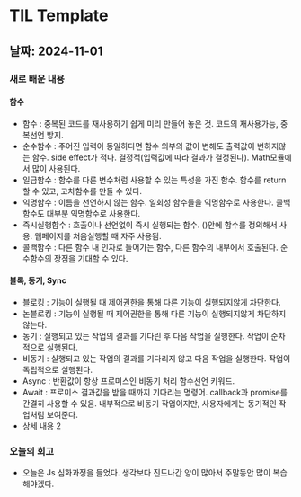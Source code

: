 # TIL Template

## 날짜: 2024-11-01

### 새로 배운 내용
#### 함수
- 함수 : 중복된 코드를 재사용하기 쉽게 미리 만들어 놓은 것. 코드의 재사용가능, 중복선언 방지.
- 순수함수 : 주어진 입력이 동일하다면 함수 외부의 값이 변해도 출력값이 변하지않는 함수. side effect가 적다. 결정적(입력값에 따라 결과가 결정된다). Math모듈에서 많이 사용된다.
- 일급함수 : 함수를 다른 변수처럼 사용할 수 있는 특성을 가진 함수. 함수를 return할 수 있고, 고차함수를 만들 수 있다.
- 익명함수 : 이름을 선언하지 않는 함수. 일회성 함수들을 익명함수로 사용한다. 콜백함수도 대부분 익명함수로 사용한다.
- 즉시실행함수 : 호출이나 선언없이 즉시 실행되는 함수. ()안에 함수를 정의해서 사용. 웹페이지를 처음실행할 때 자주 사용됨.
- 콜백함수 : 다른 함수 내 인자로 들어가는 함수, 다른 함수의 내부에서 호출된다. 순수함수의 장점을 기대할 수 있다.

#### 블록, 동기, Sync
- 블로킹 : 기능이 실행될 때 제어권한을 통해 다른 기능이 실행되지않게 차단한다.	
- 논블로킹 : 기능이 실행될 때 제어권한을 통해 다른 기능이 실행되지않게 차단하지 않는다.	
- 동기 : 실행되고 있는 작업의 결과를 기다린 후 다음 작업을 실행한다. 작업이 순차적으로 실행된다.
- 비동기 : 실행되고 있는 작업의 결과를 기다리지 않고 다음 작업을 실행한다. 작업이 독립적으로 실행된다.
- Async : 반환값이 항상 프로미스인 비동기 처리 함수선언 키워드.
- Await : 프로미스 결과값을 받을 때까지 기다리는 명령어. callback과 promise를 간결히 사용할 수 있음. 내부적으로 비동기 작업이지만, 사용자에게는 동기적인 작업처럼 보여준다.
- 상세 내용 2

### 오늘의 회고
- 오늘은 Js 심화과정을 들었다. 생각보다 진도나간 양이 많아서 주말동안 많이 복습해야겠다.